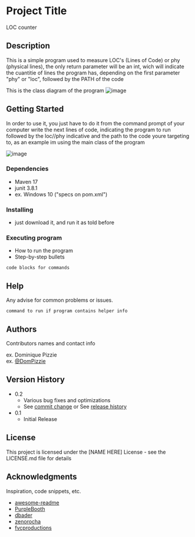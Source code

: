 # Project Title

LOC counter

## Description

This is a simple program used to measure LOC's (Lines of Code) or phy (physical 
lines), the only return parameter will be an int, wich will  indicate the cuantitie 
of lines the program has, depending on the first parameter "phy" or "loc", followed
by the PATH of the code

This is the class diagram of the program
![image](https://github.com/DanielBuilesG/Tarea1_ARSWI_DanielBuiles/assets/73034258/4376d1c3-a2ec-4820-ae19-5402dd3e4ea2)

## Getting Started

In order to use it, you just have to do it from the command prompt of your computer
write the next lines of code, indicating the program to run followed by the loc//phy indicative and
the path to the code youre targeting to, as an example im using the main class of the
program

![image](https://github.com/DanielBuilesG/Tarea1_ARSWI_DanielBuiles/assets/73034258/8c6df5e2-0e34-4519-a15a-88f94e2c9dd2)

### Dependencies

* Maven 17
* junit 3.8.1
* ex. Windows 10
("specs on pom.xml")

### Installing

* just download it, and run it as told before

### Executing program

* How to run the program
* Step-by-step bullets
```
code blocks for commands
```

## Help

Any advise for common problems or issues.
```
command to run if program contains helper info
```

## Authors

Contributors names and contact info

ex. Dominique Pizzie  
ex. [@DomPizzie](https://twitter.com/dompizzie)

## Version History

* 0.2
    * Various bug fixes and optimizations
    * See [commit change]() or See [release history]()
* 0.1
    * Initial Release

## License

This project is licensed under the [NAME HERE] License - see the LICENSE.md file for details

## Acknowledgments

Inspiration, code snippets, etc.
* [awesome-readme](https://github.com/matiassingers/awesome-readme)
* [PurpleBooth](https://gist.github.com/PurpleBooth/109311bb0361f32d87a2)
* [dbader](https://github.com/dbader/readme-template)
* [zenorocha](https://gist.github.com/zenorocha/4526327)
* [fvcproductions](https://gist.github.com/fvcproductions/1bfc2d4aecb01a834b46)
